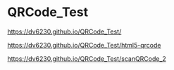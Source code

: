 # QRCode_Test

https://dv6230.github.io/QRCode_Test/

https://dv6230.github.io/QRCode_Test/html5-qrcode

https://dv6230.github.io/QRCode_Test/scanQRCode_2
